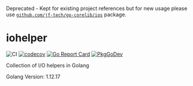 Deprecated - Kept for existing project references but for new usage please use [`github.com/jf-tech/go-corelib/ios`](https://github.com/jf-tech/go-corelib) package.

# iohelper

![CI](https://github.com/jf-tech/iohelper/workflows/CI/badge.svg) [![codecov](https://codecov.io/gh/jf-tech/iohelper/branch/master/graph/badge.svg)](https://codecov.io/gh/jf-tech/iohelper) [![Go Report Card](https://goreportcard.com/badge/github.com/jf-tech/iohelper)](https://goreportcard.com/report/github.com/jf-tech/iohelper) [![PkgGoDev](https://pkg.go.dev/badge/github.com/jf-tech/iohelper)](https://pkg.go.dev/github.com/jf-tech/iohelper)

Collection of I/O helpers in Golang

Golang Version: 1.12.17

